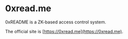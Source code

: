 # 0xread.me


0xREADME is a ZK-based access control system.

The official site is [https://0xread.me](https://0xread.me).
